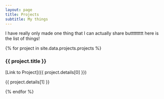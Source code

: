 ```yaml
---
layout: page
title: Projects
subtitle: My things
---
```

<p>I have really only made one thing that I can actually share buttttttttt here is the list of things!</p>


{% for project in site.data.projects.projects %}
<h3>{{ project.title }}</h3>
[Link to Project]({{ project.details[0] }})
<p>{{ project.details[1] }}</p>
{% endfor %}

<!--* Amazon Stock Bot  
[Link to Project](https://github.com/decampc/amazon-stock-bot)\
This project was just a fun thing that I did during the GPU shortage to if I could. I also was bored and wanted to play around with Python/APIs. It takes in an Amazon shopping link and will continuously(and inefficiently) monitor the page for any mention of being in stock for less than a specified price. It works. Not well. -->